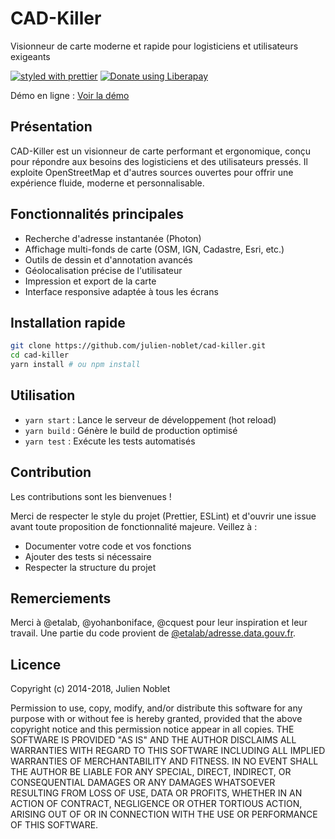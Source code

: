 # CAD-Killer

Visionneur de carte moderne et rapide pour logisticiens et utilisateurs exigeants

[![styled with prettier](https://img.shields.io/badge/styled_with-prettier-ff69b4.svg)](https://github.com/prettier/prettier)
[![Donate using Liberapay](https://liberapay.com/assets/widgets/donate.svg)](https://liberapay.com/Julien_N/donate)

Démo en ligne : [Voir la démo](http://julien-noblet.github.io/cad-killer/)

## Présentation
CAD-Killer est un visionneur de carte performant et ergonomique, conçu pour répondre aux besoins des logisticiens et des utilisateurs pressés. Il exploite OpenStreetMap et d'autres sources ouvertes pour offrir une expérience fluide, moderne et personnalisable.

## Fonctionnalités principales
- Recherche d'adresse instantanée (Photon)
- Affichage multi-fonds de carte (OSM, IGN, Cadastre, Esri, etc.)
- Outils de dessin et d'annotation avancés
- Géolocalisation précise de l'utilisateur
- Impression et export de la carte
- Interface responsive adaptée à tous les écrans

## Installation rapide

```bash
git clone https://github.com/julien-noblet/cad-killer.git
cd cad-killer
yarn install # ou npm install
```

## Utilisation
- `yarn start` : Lance le serveur de développement (hot reload)
- `yarn build` : Génère le build de production optimisé
- `yarn test` : Exécute les tests automatisés

## Contribution
Les contributions sont les bienvenues !

Merci de respecter le style du projet (Prettier, ESLint) et d'ouvrir une issue avant toute proposition de fonctionnalité majeure. Veillez à :
- Documenter votre code et vos fonctions
- Ajouter des tests si nécessaire
- Respecter la structure du projet

## Remerciements
Merci à @etalab, @yohanboniface, @cquest pour leur inspiration et leur travail. Une partie du code provient de [@etalab/adresse.data.gouv.fr](https://github.com/etalab/adresse.data.gouv.fr).

## Licence

Copyright (c) 2014-2018, Julien Noblet

Permission to use, copy, modify, and/or distribute this software for any purpose with or without fee is hereby granted, provided that the above copyright notice and this permission notice appear in all copies.
THE SOFTWARE IS PROVIDED "AS IS" AND THE AUTHOR DISCLAIMS ALL WARRANTIES WITH REGARD TO THIS SOFTWARE INCLUDING ALL IMPLIED WARRANTIES OF MERCHANTABILITY AND FITNESS. IN NO EVENT SHALL THE AUTHOR BE LIABLE FOR ANY SPECIAL, DIRECT, INDIRECT, OR CONSEQUENTIAL DAMAGES OR ANY DAMAGES WHATSOEVER RESULTING FROM LOSS OF USE, DATA OR PROFITS, WHETHER IN AN ACTION OF CONTRACT, NEGLIGENCE OR OTHER TORTIOUS ACTION, ARISING OUT OF OR IN CONNECTION WITH THE USE OR PERFORMANCE OF THIS SOFTWARE.
